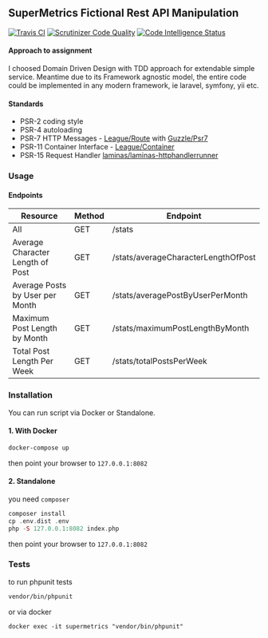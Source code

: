 ## SuperMetrics Fictional Rest API Manipulation

[![Travis CI](https://api.travis-ci.org/bencagri/supermetrics.svg?branch=master)](https://travis-ci.org/bencagri/supermetrics)
[![Scrutinizer Code Quality](https://scrutinizer-ci.com/g/bencagri/supermetrics/badges/quality-score.png?b=master)](https://scrutinizer-ci.com/g/bencagri/supermetrics/?branch=master)
[![Code Intelligence Status](https://scrutinizer-ci.com/g/bencagri/supermetrics/badges/code-intelligence.svg?b=master)](https://scrutinizer-ci.com/code-intelligence)
#### Approach to assignment
I choosed Domain Driven Design with TDD approach for extendable simple service. Meantime due to its Framework agnostic model, 
the entire code could be implemented in any modern framework, ie laravel, symfony, yii etc. 

#### Standards

* PSR-2 coding style
* PSR-4 autoloading
* PSR-7 HTTP Messages - [League/Route](https://route.thephpleague.com/4.x/) with [Guzzle/Psr7](https://github.com/guzzle/psr7)
* PSR-11 Container Interface - [League/Container](https://container.thephpleague.com/3.x/)
* PSR-15 Request Handler [laminas/laminas-httphandlerrunner](https://github.com/laminas/laminas-httphandlerrunner)

### Usage

#### Endpoints

|  Resource | Method | Endpoint |
|-----------|--------|----------|
|  All      | GET    | /stats   | 
|  Average Character Length of Post | GET | /stats/averageCharacterLengthOfPost | 
|  Average Posts by User per Month | GET | /stats/averagePostByUserPerMonth | 
|  Maximum Post Length by Month | GET | /stats/maximumPostLengthByMonth | 
|  Total Post Length Per Week | GET | /stats/totalPostsPerWeek | 

### Installation

You can run script via Docker or Standalone.

#### 1. With Docker
```bash
docker-compose up
```
then point your browser to `127.0.0.1:8082`

#### 2. Standalone
you need `composer`
```php
composer install
cp .env.dist .env
php -S 127.0.0.1:8082 index.php
```

then point your browser to `127.0.0.1:8082`

### Tests
to run phpunit tests
```bash
vendor/bin/phpunit
```
or via docker
```
docker exec -it supermetrics "vendor/bin/phpunit"
```